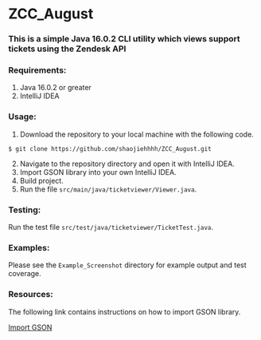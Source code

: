 # ZCC_August
### This is a simple Java 16.0.2 CLI utility which views support tickets using the Zendesk API
### Requirements: 
1. Java 16.0.2 or greater
2. IntelliJ IDEA

### Usage:   
1. Download the repository to your local machine with the following code.
```
$ git clone https://github.com/shaojiehhhh/ZCC_August.git
```
2. Navigate to the repository directory and open it with IntelliJ IDEA.
3. Import GSON library into your own IntelliJ IDEA.
4. Build project.
5. Run the file `src/main/java/ticketviewer/Viewer.java`.

### Testing:
Run the test file `src/test/java/ticketviewer/TicketTest.java`.

### Examples:
Please see the `Example_Screenshot` directory for example output and test coverage.

### Resources:
The following link contains instructions on how to import GSON library.

[Import GSON](https://www.jetbrains.com/help/idea/library.html)
